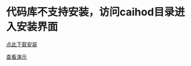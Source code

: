 
<h1>代码库不支持安装，访问caihod目录进入安装界面</h1>

<a href="https://github.com/levmecom/basic-2.0.26/releases/tag/2038">点此下载安装</a>

<a href="http://appstore.levme.com/appstore/default/base">查看演示</a>
